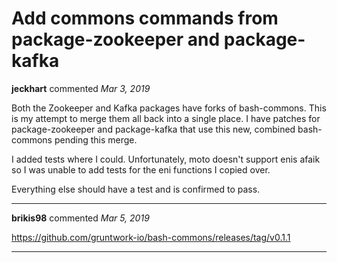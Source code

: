 # Add commons commands from package-zookeeper and package-kafka

**jeckhart** commented *Mar 3, 2019*

Both the Zookeeper and Kafka packages have forks of bash-commons. This is my attempt to merge them all back into a single place. I have patches for package-zookeeper and package-kafka that use this new, combined bash-commons pending this merge.

I added tests where I could. Unfortunately, moto doesn't support enis afaik so I was unable to add tests for the eni functions I copied over.

Everything else should have a test and is confirmed to pass.
<br />
***


**brikis98** commented *Mar 5, 2019*

https://github.com/gruntwork-io/bash-commons/releases/tag/v0.1.1
***

